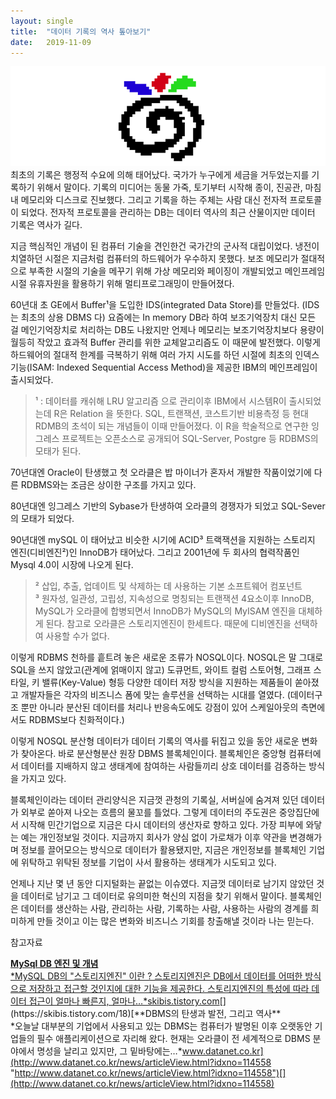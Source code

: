 ```yaml
---
layout:	single
title:	"데이터 기록의 역사 톺아보기"
date:	2019-11-09
---
```


  ![](/img/1*fKvhRwG9jPeZNvemJNjIqw.png)최초의 기록은 행정적 수요에 의해 태어났다. 국가가 누구에게 세금을 거두었는지를 기록하기 위해서 말이다. 기록의 미디어는 동물 가죽, 토기부터 시작해 종이, 진공관, 마침내 메모리와 디스크로 진보했다. 그리고 기록을 하는 주체는 사람 대신 전자적 프로토콜이 되었다. 전자적 프로토콜을 관리하는 DB는 데이터 역사의 최근 산물이지만 데이터 기록은 역사가 길다.

지금 핵심적인 개념이 된 컴퓨터 기술을 견인한건 국가간의 군사적 대립이었다. 냉전이 치열하던 시절은 지금처럼 컴퓨터의 하드웨어가 우수하지 못했다. 보조 메모리가 절대적으로 부족한 시절의 기술을 메꾸기 위해 가상 메모리와 페이징이 개발되었고 메인프레임 시절 유휴자원을 활용하기 위해 멀티프로그래밍이 만들어졌다.

60년대 초 GE에서 Buffer¹을 도입한 IDS(integrated Data Store)를 만들었다. (IDS는 최초의 상용 DBMS 다) 요즘에는 In memory DB라 하여 보조기억장치 대신 모든 걸 메인기억장치로 처리하는 DB도 나왔지만 언제나 메모리는 보조기억장치보다 용량이 월등히 작았고 효과적 Buffer 관리를 위한 교체알고리즘도 이 때문에 발전했다. 이렇게 하드웨어의 절대적 한계를 극복하기 위해 여러 가지 시도를 하던 시절에 최초의 인덱스 기능(ISAM: Indexed Sequential Access Method)을 제공한 IBM의 메인프레임이 출시되었다.


> ¹ : 데이터를 캐쉬해 LRU 알고리즘 으로 관리이후 IBM에서 시스템R이 출시되었는데 R은 Relation 을 뜻한다. SQL, 트랜잭션, 코스트기반 비용측정 등 현대 RDMB의 초석이 되는 개념들이 이때 만들어졌다. 이 R을 학술적으로 연구한 잉그레스 프로젝트는 오픈소스로 공개되어 SQL-Server, Postgre 등 RDBMS의 모태가 된다.

70년대엔 Oracle이 탄생했고 첫 오라클은 밥 마이너가 혼자서 개발한 작품이었기에 다른 RDBMS와는 조금은 상이한 구조를 가지고 있다.

80년대엔 잉그레스 기반의 Sybase가 탄생하여 오라클의 경쟁자가 되었고 SQL-Sever의 모태가 되었다.

90년대엔 mySQL 이 태어났고 비슷한 시기에 ACID³ 트랙잭션을 지원하는 스토리지 엔진(디비엔진²)인 InnoDB가 태어났다. 그리고 2001년에 두 회사의 협력작품인 Mysql 4.0이 시장에 나오게 된다.


> ² 삽입, 추출, 업데이트 및 삭제하는 데 사용하는 기본 소프트웨어 컴포넌트  
> ³ 원자성, 일관성, 고립성, 지속성으로 명칭되는 트랜잭션 4요소이후 InnoDB, MySQL가 오라클에 합병되면서 InnoDB가 MySQL의 MyISAM 엔진을 대체하게 된다. 참고로 오라클은 스토리지엔진이 한세트다. 때문에 디비엔진을 선택하여 사용할 수가 없다.

이렇게 RDBMS 천하를 흩트려 놓은 새로운 조류가 NOSQL이다. NOSQL은 말 그대로 SQL을 쓰지 않았고(관계에 얽매이지 않고) 도큐먼트, 와이트 컬럼 스토어형, 그래프 스타일, 키 밸류(Key-Value) 형등 다양한 데이터 저장 방식을 지원하는 제품들이 쏟아졌고 개발자들은 각자의 비즈니스 폼에 맞는 솔루션을 선택하는 시대를 열였다. (데이터구조 뿐만 아니라 분산된 데이터를 처리나 반응속도에도 강점이 있어 스케일아웃의 측면에서도 RDBMS보다 친화적이다.)

이렇게 NOSQL 분산형 데이터가 데이터 기록의 역사를 뒤집고 있을 동안 새로운 변화가 찾아온다. 바로 분산형분산 원장 DBMS 블록체인이다. 블록체인은 중앙형 컴퓨터에서 데이터를 지배하지 않고 생태계에 참여하는 사람들끼리 상호 데이터를 검증하는 방식을 가지고 있다.

블록체인이라는 데이터 관리양식은 지금껏 관청의 기록실, 서버실에 숨겨져 있던 데이터가 외부로 쏟아져 나오는 흐름의 물꼬를 틀었다. 그렇게 데이터의 주도권은 중앙집단에서 시작해 민간기업으로 지금은 다시 데이터의 생산자로 향하고 있다. 가장 피부에 와닿는 예는 개인정보일 것이다. 지금까지 회사가 양심 없이 가로채가 이후 약관을 변경해가며 정보를 끌어모으는 방식으로 데이터가 활용됐지만, 지금은 개인정보를 블록체인 기업에 위탁하고 위탁된 정보를 기업이 사서 활용하는 생태계가 시도되고 있다.

언제나 지난 몇 년 동안 디지털화는 끝없는 이슈였다. 지금껏 데이터로 남기지 않았던 것을 데이터로 남기고 그 데이터로 유의미한 혁신의 지점을 찾기 위해서 말이다. 블록체인은 데이터를 생산하는 사람, 관리하는 사람, 기록하는 사람, 사용하는 사람의 경계를 희미하게 만들 것이고 이는 많은 변화와 비즈니스 기회를 창출해낼 것이라 나는 믿는다.

참고자료

[**MySql DB 엔진 및 개념**  
*MySQL DB의 "스토리지엔진" 이란 ? 스토리지엔진은 DB에서 데이터를 어떠한 방식으로 저장하고 접근할 것인지에 대한 기능을 제공한다. 스토리지엔진의 특성에 따라 데이터 접근이 얼마나 빠른지, 얼마나…*skibis.tistory.com](https://skibis.tistory.com/18 "https://skibis.tistory.com/18")[](https://skibis.tistory.com/18)[**DBMS의 탄생과 발전, 그리고 역사**  
*오늘날 대부분의 기업에서 사용되고 있는 DBMS는 컴퓨터가 발명된 이후 오랫동안 기업들의 필수 애플리케이션으로 자리해 왔다. 현재는 오라클이 전 세계적으로 DBMS 분야에서 명성을 날리고 있지만, 그 밑바탕에는…*www.datanet.co.kr](http://www.datanet.co.kr/news/articleView.html?idxno=114558 "http://www.datanet.co.kr/news/articleView.html?idxno=114558")[](http://www.datanet.co.kr/news/articleView.html?idxno=114558)  